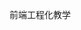 <p>前端工程化教学</p>
<p>
<p align="center">
  <a href="https://github.com/acwink/SmartyAdmin/action/workflows/main.yml">
    <img src="https://github.com/acwink/SmartyAdmin/action/workflows/main.yml/badge.svg?branch=main" alt="">
  </a>
</p>
